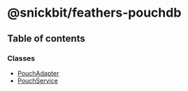 # @snickbit/feathers-pouchdb

## Table of contents

### Classes

- [PouchAdapter](classes/PouchAdapter.md)
- [PouchService](classes/PouchService.md)
